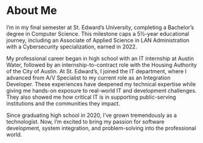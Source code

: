 # About Me

I’m in my final semester at St. Edward’s University, completing a Bachelor’s degree in Computer Science. This milestone caps a 5½-year educational journey, including an Associate of Applied Science in LAN Administration with a Cybersecurity specialization, earned in 2022.

My professional career began in high school with an IT internship at Austin Water, followed by an internship-to-contract role with the Housing Authority of the City of Austin. At St. Edward’s, I joined the IT department, where I advanced from A/V Specialist to my current role as an Integration Developer. These experiences have deepened my technical expertise while giving me hands-on exposure to real-world IT and development challenges. They also showed me how critical IT is in supporting public-serving institutions and the communities they impact.

Since graduating high school in 2020, I’ve grown tremendously as a technologist. Now, I’m excited to bring my passion for software development, system integration, and problem-solving into the professional world.

